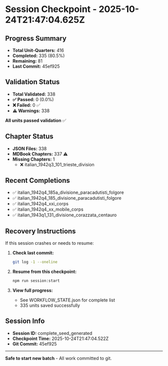 # Session Checkpoint - 2025-10-24T21:47:04.625Z

## Progress Summary

- **Total Unit-Quarters:** 416
- **Completed:** 335 (80.5%)
- **Remaining:** 81
- **Last Commit:** 45ef925

## Validation Status

- **Total Validated:** 338
- **✅ Passed:** 0 (0.0%)
- **❌ Failed:** 0 ✅
- **⚠️ Warnings:** 338

**All units passed validation** ✅

## Chapter Status

- **JSON Files:** 338
- **MDBook Chapters:** 337 ⚠️
- **Missing Chapters:** 1
  - ❌ italian_1942q3_101_trieste_division

## Recent Completions

- ✅ italian_1942q4_185a_divisione_paracadutisti_folgore
- ✅ italian_1942q4_185_divisione_paracadutisti_folgore
- ✅ italian_1942q4_xxi_corps
- ✅ italian_1942q4_xx_mobile_corps
- ✅ italian_1943q1_131_divisione_corazzata_centauro

## Recovery Instructions

If this session crashes or needs to resume:

1. **Check last commit:**
   ```bash
   git log -1 --oneline
   ```

2. **Resume from this checkpoint:**
   ```bash
   npm run session:start
   ```

3. **View full progress:**
   - See WORKFLOW_STATE.json for complete list
   - 335 units saved successfully

## Session Info

- **Session ID:** complete_seed_generated
- **Checkpoint Time:** 2025-10-24T21:47:04.522Z
- **Git Commit:** 45ef925

---

**Safe to start new batch** - All work committed to git.
